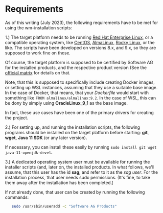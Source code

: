 # Requirements

As of this writing (July 2023), the following requirements have to be met for using the wm-installation scripts:


1.) The target platform needs to be running
    [Red Hat Enterprise Linux](https://www.redhat.com/en/technologies/linux-platforms/enterprise-linux), or a
    compatible operating system, like [CentOS](https://www.centos.org/), [AlmaLinux](https://almalinux.org/),
    [Rocky Linux](https://rockylinux.org/), or the like. The scripts have been developed on versions 8.x, and 9.x,
    so they are supposed to work fine on those.
    
   Of course, the target platform is supposed to be certified by Software AG for the installed products,
    and the respective product version (See the [official matrix](https://documentation.softwareag.com/system_platform_requirements/)
    for details on that.
    
   Note, that this is supposed to specifically include creating Docker images, or setting up WSL instances,
    assuming that they use a suitable base image. In the case of Docker, that means, that your *Dockerfile* would start with
    something like `FROM almalinux/almalinux:9.2`. In the case of WSL, this can be dony by simply using
    **OracleLinux_9_1** as the base image.
   
   In fact, these use cases have been one of the primary drivers for creating the project.
    
2.) For setting up, and running the installation scripts, the following programs should be installed
    on the target platform before starting: **git**, **wget**, **Java 11 SDK** (or any later version).

   If necessary, you can install these easily by running `sudo install git wget java-11-openjdk-devel`.

3.) A dedicated operating system user must be available for running the installer scripts (and, later on, the installed
    products. In what follows, we'll assume, that this user has the id **sag**, and refer to it as the *sag user*.
    For the installation process, that user needs sudo permissions. (It's fine, to take them away after the
    installation has been completed.)

   If not already done, that user can be created by running the following commands:

```bash
   sudo /usr/sbin/useradd -c "Software AG Products"
```
    